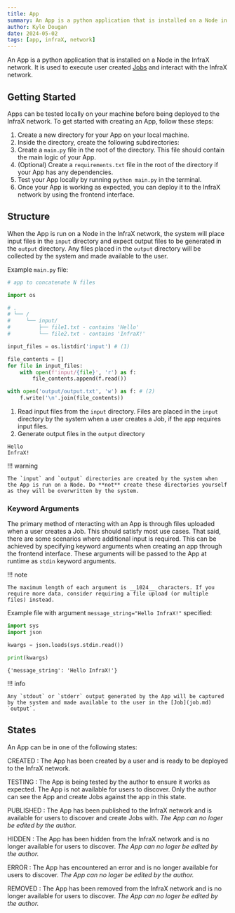 ```yaml
---
title: App
summary: An App is a python application that is installed on a Node in the InfraX network. It is used to execute user created Jobs and interact with the InfraX network.
author: Kyle Dougan
date: 2024-05-02
tags: [app, infraX, network]
---
```


An App is a python application that is installed on a Node in the InfraX network. It is used to execute user created [Jobs](job.md) and interact with the InfraX network.

## Getting Started

Apps can be tested locally on your machine before being deployed to the InfraX network. To get started with creating an App, follow these steps:

1. Create a new directory for your App on your local machine.
2. Inside the directory, create the following subdirectories:
3. Create a `main.py` file in the root of the directory. This file should contain the main logic of your App.
4. (Optional) Create a `requirements.txt` file in the root of the directory if your App has any dependencies.
5. Test your App locally by running `python main.py` in the terminal.
6. Once your App is working as expected, you can deploy it to the InfraX network by using the frontend interface.

## Structure

When the App is run on a Node in the InfraX network, the system will place input files in the `input` directory and expect output files to be generated in the `output` directory. Any files placed in the `output` directory will be collected by the system and made available to the user.

Example `main.py` file:

```python title="main.py" linenums="1"
# app to concatenate N files

import os

# .
# └── /
#     └── input/
#         ├── file1.txt - contains 'Hello'
#         └── file2.txt - contains 'InfraX!'

input_files = os.listdir('input') # (1)

file_contents = []
for file in input_files:
    with open(f'input/{file}', 'r') as f:
        file_contents.append(f.read())

with open('output/output.txt', 'w') as f: # (2)
    f.write('\n'.join(file_contents))
```

1. Read input files from the `input` directory. Files are placed in the `input` directory by the system when a user creates a Job, if the app requires input files.
2. Generate output files in the `output` directory

```plaintext title="output.txt"
Hello
InfraX!
```

!!! warning

    The `input` and `output` directories are created by the system when the App is run on a Node. Do **not** create these directories yourself as they will be overwritten by the system.

### Keyword Arguments

The primary method of nteracting with an App is through files uploaded when a user creates a Job. This should satisfy most use cases. That said, there are some scenarios where additional input is required. This can be achieved by specifying keyword arguments when creating an app through the frontend interface. These arguments will be passed to the App at runtime as `stdin` keyword arguments.

!!! note

    The maximum length of each argument is __1024__ characters. If you require more data, consider requiring a file upload (or multiple files) instead.

Example file with argument `message_string="Hello InfraX!"` specified:

```python title="main.py" linenums="1"
import sys
import json

kwargs = json.loads(sys.stdin.read())

print(kwargs)
```

```plaintext title="output"
{'message_string': 'Hello InfraX!'}
```

!!! info

    Any `stdout` or `stderr` output generated by the App will be captured by the system and made available to the user in the [Job](job.md) `output`.

## States

An App can be in one of the following states:

CREATED
: The App has been created by a user and is ready to be deployed to the InfraX network.

TESTING
: The App is being tested by the author to ensure it works as expected. The App is not available for users to discover. Only the author can see the App and create Jobs against the app in this state.

PUBLISHED
: The App has been published to the InfraX network and is available for users to discover and create Jobs with. _The App can no loger be edited by the author._

HIDDEN
: The App has been hidden from the InfraX network and is no longer available for users to discover. _The App can no loger be edited by the author._

ERROR
: The App has encountered an error and is no longer available for users to discover. _The App can no loger be edited by the author._

REMOVED
: The App has been removed from the InfraX network and is no longer available for users to discover. _The App can no loger be edited by the author._
